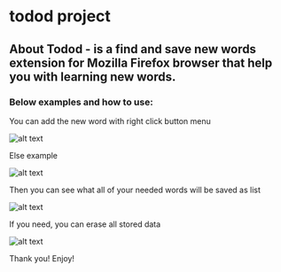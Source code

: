 # todod project

## About Todod - is a find and save new words extension for Mozilla Firefox browser that help you with learning new words.

### Below examples and how to use:

You can add the new word with right click button menu

![alt text](https://github.com/maxfps11/todod/blob/dev/img/Screenshot%20from%202023-04-29%2015-15-08.png?raw=true)

Else example

![alt text](https://github.com/maxfps11/todod/blob/dev/img/Screenshot%20from%202023-04-29%2015-15-34.png?raw=true)

Then you can see what all of your needed words will be saved as list

![alt text](https://github.com/maxfps11/todod/blob/dev/img/Screenshot%20from%202023-04-29%2015-17-04.png?raw=true)

If you need, you can erase all stored data

![alt text](https://github.com/maxfps11/todod/blob/dev/img/Screenshot%20from%202023-04-29%2015-17-13.png?raw=true)

Thank you! Enjoy!
